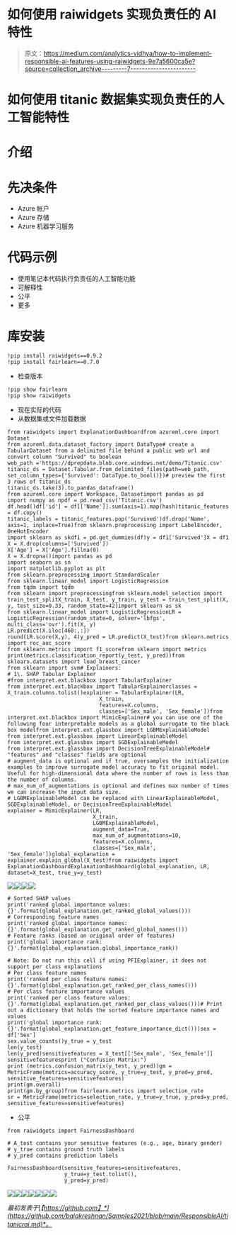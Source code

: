 # 如何使用 raiwidgets 实现负责任的 AI 特性

> 原文：<https://medium.com/analytics-vidhya/how-to-implement-responsible-ai-features-using-raiwidgets-9e7a5600ca5e?source=collection_archive---------7----------------------->

# 如何使用 titanic 数据集实现负责任的人工智能特性

# 介绍

# 先决条件

*   Azure 帐户
*   Azure 存储
*   Azure 机器学习服务

# 代码示例

*   使用笔记本代码执行负责任的人工智能功能
*   可解释性
*   公平
*   更多

# 库安装

```
!pip install raiwidgets==0.9.2
!pip install fairlearn==0.7.0
```

*   检查版本

```
!pip show fairlearn
!pip show raiwidgets
```

*   现在实际的代码
*   从数据集或文件加载数据

```
from raiwidgets import ExplanationDashboardfrom azureml.core import Dataset
from azureml.data.dataset_factory import DataType# create a TabularDataset from a delimited file behind a public web url and convert column "Survived" to boolean
web_path ='https://dprepdata.blob.core.windows.net/demo/Titanic.csv'
titanic_ds = Dataset.Tabular.from_delimited_files(path=web_path, set_column_types={'Survived': DataType.to_bool()})# preview the first 3 rows of titanic_ds
titanic_ds.take(3).to_pandas_dataframe()
from azureml.core import Workspace, Datasetimport pandas as pd
import numpy as npdf = pd.read_csv('Titanic.csv')
df.head()df['id'] = df[['Name']].sum(axis=1).map(hash)titanic_features = df.copy()
titanic_labels = titanic_features.pop('Survived')df.drop('Name', axis=1, inplace=True)from sklearn.preprocessing import LabelEncoder, OneHotEncoder
import sklearn as skdf1 = pd.get_dummies(df)y = df1['Survived']X = df1
X = X.drop(columns=['Survived'])
X['Age'] = X['Age'].fillna(0)
X = X.dropna()import pandas as pd
import seaborn as sn
import matplotlib.pyplot as plt
from sklearn.preprocessing import StandardScaler
from sklearn.linear_model import LogisticRegression
from tqdm import tqdm
from sklearn import preprocessingfrom sklearn.model_selection import train_test_splitX_train, X_test, y_train, y_test = train_test_split(X, y, test_size=0.33, random_state=42)import sklearn as sk
from sklearn.linear_model import LogisticRegressionLR = LogisticRegression(random_state=0, solver='lbfgs', multi_class='ovr').fit(X, y)
LR.predict(X.iloc[460:,:])
round(LR.score(X,y), 4)y_pred = LR.predict(X_test)from sklearn.metrics import roc_auc_score
from sklearn.metrics import f1_scorefrom sklearn import metrics
print(metrics.classification_report(y_test, y_pred))from sklearn.datasets import load_breast_cancer
from sklearn import svm# Explainers:
# 1\. SHAP Tabular Explainer
#from interpret.ext.blackbox import TabularExplainer
from interpret.ext.blackbox import TabularExplainerclasses = X_train.columns.tolist()explainer = TabularExplainer(LR, 
                             X_train, 
                             features=X.columns, 
                             classes=['Sex_male', 'Sex_female'])from interpret.ext.blackbox import MimicExplainer# you can use one of the following four interpretable models as a global surrogate to the black box modelfrom interpret.ext.glassbox import LGBMExplainableModel
from interpret.ext.glassbox import LinearExplainableModel
from interpret.ext.glassbox import SGDExplainableModel
from interpret.ext.glassbox import DecisionTreeExplainableModel# "features" and "classes" fields are optional
# augment_data is optional and if true, oversamples the initialization examples to improve surrogate model accuracy to fit original model.  Useful for high-dimensional data where the number of rows is less than the number of columns. 
# max_num_of_augmentations is optional and defines max number of times we can increase the input data size.
# LGBMExplainableModel can be replaced with LinearExplainableModel, SGDExplainableModel, or DecisionTreeExplainableModel
explainer = MimicExplainer(LR, 
                           X_train, 
                           LGBMExplainableModel, 
                           augment_data=True, 
                           max_num_of_augmentations=10, 
                           features=X.columns, 
                           classes=['Sex_male', 'Sex_female'])global_explanation = explainer.explain_global(X_test)from raiwidgets import ExplanationDashboardExplanationDashboard(global_explanation, LR, dataset=X_test, true_y=y_test)
```

![](img/09fb0a39601a9df88cad593d1efc93c0.png)![](img/2c09d0c0f9750f19376086ce5692134e.png)![](img/ce978527ea64f79d01934be2b3586a97.png)![](img/b275c4ab40a971f7d3975fc9b0c0ae3a.png)

```
# Sorted SHAP values
print('ranked global importance values: {}'.format(global_explanation.get_ranked_global_values()))
# Corresponding feature names
print('ranked global importance names: {}'.format(global_explanation.get_ranked_global_names()))
# Feature ranks (based on original order of features)
print('global importance rank: {}'.format(global_explanation.global_importance_rank))

# Note: Do not run this cell if using PFIExplainer, it does not support per class explanations
# Per class feature names
print('ranked per class feature names: {}'.format(global_explanation.get_ranked_per_class_names()))
# Per class feature importance values
print('ranked per class feature values: {}'.format(global_explanation.get_ranked_per_class_values()))# Print out a dictionary that holds the sorted feature importance names and values
print('global importance rank: {}'.format(global_explanation.get_feature_importance_dict()))sex = df['Sex']
sex.value_counts()y_true = y_test
len(y_test)
len(y_pred)sensitivefeatures = X_test[['Sex_male', 'Sex_female']]
sensitivefeaturesprint ("Confusion Matrix:")
print (metrics.confusion_matrix(y_test, y_pred))gm = MetricFrame(metrics=accuracy_score, y_true=y_test, y_pred=y_pred, sensitive_features=sensitivefeatures)
print(gm.overall)
print(gm.by_group)from fairlearn.metrics import selection_rate
sr = MetricFrame(metrics=selection_rate, y_true=y_true, y_pred=y_pred, sensitive_features=sensitivefeatures)
```

*   公平

```
from raiwidgets import FairnessDashboard

# A_test contains your sensitive features (e.g., age, binary gender)
# y_true contains ground truth labels
# y_pred contains prediction labels

FairnessDashboard(sensitive_features=sensitivefeatures,
                  y_true=y_test.tolist(),
                  y_pred=y_pred)
```

![](img/4611aa300e8b87a6fbcc9616eb415d59.png)![](img/26cb119663c990773e6796a6f75e6f64.png)![](img/529e65ec40c0f0662685ce29dd6cea8e.png)![](img/3613b1b328884e31722f5355775b2ba2.png)![](img/d45e94f570df58ddf132a9a23d8f3f2f.png)![](img/6cd7b04d7fceedc5d6b1b49c12293507.png)![](img/d75ea3cd1bd42478f430865f87e88ac8.png)

*最初发表于*[*【https://github.com】*](https://github.com/balakreshnan/Samples2021/blob/main/ResponsibleAI/titanicrai.md)*。*